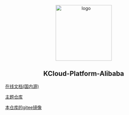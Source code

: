 <p align="center"><a href="https://xugaoyi.com/" target="_blank" rel="noopener noreferrer"><img width="180" src="https://fastly.jsdelivr.net/gh/xugaoyi/image_store/blog/20200409124835.png" alt="logo"></a></p>


<h2 align="center">KCloud-Platform-Alibaba</h2>

[在线文档(国内源)](https://doc.xugaoyi.com/)

[主题仓库](https://github.com/xugaoyi/KCloud-Platform-Alibaba)

[本仓库的gitee镜像](https://gitee.com/xugaoyi/KCloud-Platform-Alibaba)

